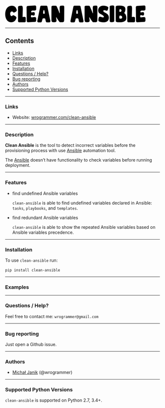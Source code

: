 ![Clean Ansible Logo](/logos/clean_ansible_logo.png)

------------
## Contents
* [Links](https://github.com/wrogrammer/clean-ansible#Links)
* [Description](https://github.com/wrogrammer/clean-ansible#Description)
* [Features](https://github.com/wrogrammer/clean-ansible#Features)
* [Installation](https://github.com/wrogrammer/clean-ansible#Installation)
* [Questions / Help?](https://github.com/wrogrammer/clean-ansible#questions--help)
* [Bug reporting](https://github.com/wrogrammer/clean-ansible#bug-reporting)
* [Authors](https://github.com/wrogrammer/clean-ansible#Authors)
* [Supported Python Versions](https://github.com/wrogrammer/clean-ansible#supported-python-versions)


------------
### Links
- Website: [wrogrammer.com/clean-ansible](https://wrogrammer.com/ "wrogrammer.com/clean-ansible")

------------
### Description
**Clean Ansible** is the tool to detect incorrect variables before the provisioning process with use [Ansible](https://github.com/ansible/ansible "Ansible") automation tool.

The [Ansible](https://github.com/ansible/ansible "Ansible") doesn’t have functionality to check variables before running deployment.

------------
### Features
- find undefined Ansible variables

  `clean-ansible` is able to find undefined variables declared in Ansible: `tasks`, `playbooks`, and `templates`.

- find redundant Ansible variables

  `clean-ansible` is able to show the repeated Ansible variables based on Ansible variables precedence.

------------
### Installation

To use `clean-ansible` run:

```pip install clean-ansible```

------------
### Examples

------------
### Questions / Help?

Feel free to contact me:
`wrogrammer@gmail.com`
 
------------
### Bug reporting
Just open a Github issue.

------------
### Authors
- [Michał Janik](https://www.linkedin.com/in/michal-janik/ "Michał Janik") (@wrogrammer)

------------
### Supported Python Versions
`clean-ansible` is supported on Python 2.7, 3.4+.
